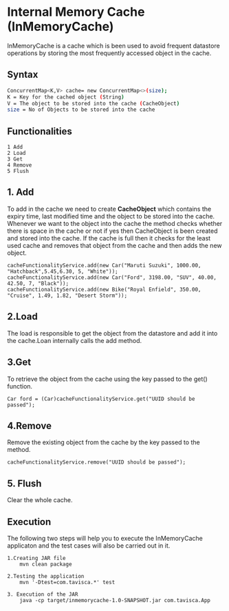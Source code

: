 # Internal Memory Cache (InMemoryCache)

InMemoryCache is a cache which is been used to avoid frequent datastore operations by storing the most frequently accessed object in the cache.
## Syntax

```bash
ConcurrentMap<K,V> cache= new ConcurrentMap<>(size);
K = Key for the cached object (String)
V = The object to be stored into the cache (CacheObject)
size = No of Objects to be stored into the cache
```

## Functionalities

```
1 Add
2 Load
3 Get
4 Remove
5 Flush
```

## 1. Add
 To add in the cache we need to create <b>CacheObject</b> which contains the expiry time, last modified time and the object to be stored into the cache. Whenever we want to the object into the cache the method checks whether there is space in the cache or not if yes then CacheObject is been created and stored into the cache. If the cache is full then it checks for the least used cache and removes that object from the cache and then adds the new object.
 
```
cacheFunctionalityService.add(new Car("Maruti Suzuki", 1000.00, "Hatchback",5.45,6.30, 5, "White"));
cacheFunctionalityService.add(new Car("Ford", 3198.00, "SUV", 40.00, 42.50, 7, "Black"));
cacheFunctionalityService.add(new Bike("Royal Enfield", 350.00, "Cruise", 1.49, 1.82, "Desert Storm"));
```
## 2.Load
The load is responsible to get the object from the datastore and add it into the cache.Loan internally calls the add method.

## 3.Get
To retrieve the object from the cache using the key passed to the get() function.

```
Car ford = (Car)cacheFunctionalityService.get("UUID should be passed");
```
## 4.Remove
Remove the existing object from the cache by the key passed to the method.

```
cacheFunctionalityService.remove("UUID should be passed");
```
## 5. Flush
Clear the whole cache.

## Execution
The following two steps will help you to execute the InMemoryCache applicaton and the test cases will also be carried out in it.

```
1.Creating JAR file
	mvn clean package
	
2.Testing the application
	mvn '-Dtest=com.tavisca.*' test
		
3. Execution of the JAR
	java -cp target/inmemorycache-1.0-SNAPSHOT.jar com.tavisca.App
```